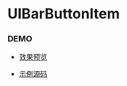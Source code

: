 # UIBarButtonItem

### DEMO

* [效果预览](UIKit/UIBarButtonItem/preview.png)

* [示例源码](UIKit/UIBarButtonItem/UIBarButtonItemDemo)